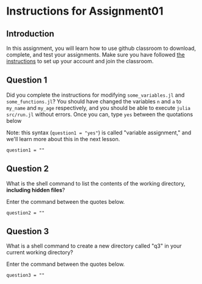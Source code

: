 <!--This file was generated, do not modify it.-->
# Instructions for Assignment01

## Introduction

In this assignment,
you will learn how to use github classroom
to download, complete, and test your assignments.
Make sure you have followed [the instructions](https://wellesley-bisc195.github.io/Assignments/assignment01.html)
to set up your account and join the classroom.

## Question 1

Did you complete the instructions for modifying
`some_variables.jl` and `some_functions.jl`?
You should have changed the variables `n` and `a`
to `my_name` and `my_age` respectively,
and you should be able to execute `julia src/run.jl`
without errors.
Once you can, type `yes` between the quotations below

Note: this syntax (`question1 = "yes"`)
is called "variable assignment,"
and we'll learn more about this in the next lesson.

```julia:ex1
question1 = ""
```

## Question 2

What is the shell command to list the contents
of the working directory,
**including hidden files**?

Enter the command between the quotes below.

```julia:ex2
question2 = ""
```

## Question 3

What is a shell command to create a new directory
called "q3" in your current working directory?

Enter the command between the quotes below.

```julia:ex3
question3 = ""
```

